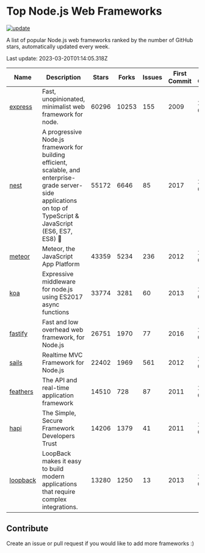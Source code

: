 # Top Node.js Web Frameworks

[![update](https://github.com/sunnysid3up/nodejs-web-frameworks/actions/workflows/update.yml/badge.svg)](https://github.com/sunnysid3up/nodejs-web-frameworks/actions/workflows/update.yml)

A list of popular Node.js web frameworks ranked by the number of GitHub stars, automatically updated every week.

Last update: 2023-03-20T01:14:05.318Z

| Name          | Description          | Stars                     | Forks          | Issues               | First Commit        | Last Commit         | Language          |
|---------------|----------------------|---------------------------|----------------|----------------------|---------------------|---------------------|-------------------|
| [express](https://github.com/expressjs/express) | Fast, unopinionated, minimalist web framework for node. | 60296 | 10253 | 155 | 2009 | 2023-03-19 | JS |
| [nest](https://github.com/nestjs/nest) | A progressive Node.js framework for building efficient, scalable, and enterprise-grade server-side applications on top of TypeScript & JavaScript (ES6, ES7, ES8) 🚀 | 55172 | 6646 | 85 | 2017 | 2023-03-19 | TS |
| [meteor](https://github.com/meteor/meteor) | Meteor, the JavaScript App Platform | 43359 | 5234 | 236 | 2012 | 2023-03-19 | JS |
| [koa](https://github.com/koajs/koa) | Expressive middleware for node.js using ES2017 async functions | 33774 | 3281 | 60 | 2013 | 2023-03-19 | JS |
| [fastify](https://github.com/fastify/fastify) | Fast and low overhead web framework, for Node.js | 26751 | 1970 | 77 | 2016 | 2023-03-19 | JS |
| [sails](https://github.com/balderdashy/sails) | Realtime MVC Framework for Node.js | 22402 | 1969 | 561 | 2012 | 2023-03-19 | JS |
| [feathers](https://github.com/feathersjs/feathers) | The API and real-time application framework | 14510 | 728 | 87 | 2011 | 2023-03-20 | TS |
| [hapi](https://github.com/hapijs/hapi) | The Simple, Secure Framework Developers Trust | 14206 | 1379 | 41 | 2011 | 2023-03-19 | JS |
| [loopback](https://github.com/strongloop/loopback) | LoopBack makes it easy to build modern applications that require complex integrations. | 13280 | 1250 | 13 | 2013 | 2023-03-19 | JS |

## Contribute 

Create an issue or pull request if you would like to add more frameworks :)